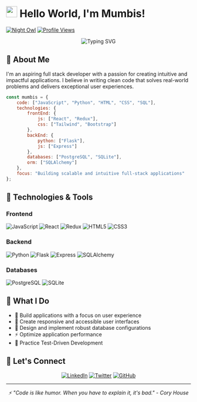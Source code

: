 # <img src="https://media.giphy.com/media/hvRJCLFzcasrR4ia7z/giphy.gif" width="30px"> Hello World, I'm Mumbis!

[![Night Owl](https://img.shields.io/badge/Developer-%F0%9F%92%BB-blue)](https://github.com/mumbis)
[![Profile Views](https://komarev.com/ghpvc/?username=mumbis&color=blueviolet&style=flat)](https://github.com/mumbis)

<div align="center">
  <img src="https://readme-typing-svg.demolab.com?font=Fira+Code&pause=1000&color=6495ED&center=true&vCenter=true&width=435&lines=Full+Stack+Developer;Building+Intuitive+Applications;Always+Learning+New+Technologies;Check+Out+Anchor.dev" alt="Typing SVG" />
</div>

## 💫 About Me
I'm an aspiring full stack developer with a passion for creating intuitive and impactful applications. I believe in writing clean code that solves real-world problems and delivers exceptional user experiences.

```javascript
const mumbis = {
    code: ["JavaScript", "Python", "HTML", "CSS", "SQL"],
    technologies: {
        frontEnd: {
            js: ["React", "Redux"],
            css: ["Tailwind", "Bootstrap"]
        },
        backEnd: {
            python: ["Flask"],
            js: ["Express"]
        },
        databases: ["PostgreSQL", "SQLite"],
        orm: ["SQLAlchemy"]
    },
    focus: "Building scalable and intuitive full-stack applications"
};
```

## 🚀 Technologies & Tools

### Frontend
![JavaScript](https://img.shields.io/badge/JavaScript-F7DF1E?style=for-the-badge&logo=javascript&logoColor=black)
![React](https://img.shields.io/badge/React-61DAFB?style=for-the-badge&logo=react&logoColor=black)
![Redux](https://img.shields.io/badge/Redux-764ABC?style=for-the-badge&logo=redux&logoColor=white)
![HTML5](https://img.shields.io/badge/HTML5-E34F26?style=for-the-badge&logo=html5&logoColor=white)
![CSS3](https://img.shields.io/badge/CSS3-1572B6?style=for-the-badge&logo=css3&logoColor=white)

### Backend
![Python](https://img.shields.io/badge/Python-3670A0?style=for-the-badge&logo=python&logoColor=ffdd54)
![Flask](https://img.shields.io/badge/Flask-000000?style=for-the-badge&logo=flask&logoColor=white)
![Express](https://img.shields.io/badge/Express-000000?style=for-the-badge&logo=express&logoColor=white)
![SQLAlchemy](https://img.shields.io/badge/SQLAlchemy-F80000?style=for-the-badge&logo=python&logoColor=white)

### Databases
![PostgreSQL](https://img.shields.io/badge/PostgreSQL-4169E1?style=for-the-badge&logo=postgresql&logoColor=white)
![SQLite](https://img.shields.io/badge/SQLite-003B57?style=for-the-badge&logo=sqlite&logoColor=white)

## 🎯 What I Do

- 🌟 Build applications with a focus on user experience
- 🎨 Create responsive and accessible user interfaces
- 🔧 Design and implement robust database configurations
- ⚡ Optimize application performance
- 🧪 Practice Test-Driven Development

## 🤝 Let's Connect

<div align="center">
  
[![LinkedIn](https://img.shields.io/badge/LinkedIn-0077B5?style=for-the-badge&logo=linkedin&logoColor=white)](https://www.linkedin.com/in/zildjian-crumpton-99079a180/)
[![Twitter](https://img.shields.io/badge/Twitter-1DA1F2?style=for-the-badge&logo=twitter&logoColor=white)](https://x.com/MumbisDev)
[![GitHub](https://img.shields.io/badge/GitHub-100000?style=for-the-badge&logo=github&logoColor=white)](https://github.com/mumbis)

</div>

---

<div align="center">
  <i>⚡ "Code is like humor. When you have to explain it, it's bad." - Cory House</i>
</div>
